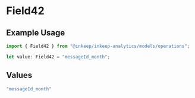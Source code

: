 # Field42

## Example Usage

```typescript
import { Field42 } from "@inkeep/inkeep-analytics/models/operations";

let value: Field42 = "messageId_month";
```

## Values

```typescript
"messageId_month"
```